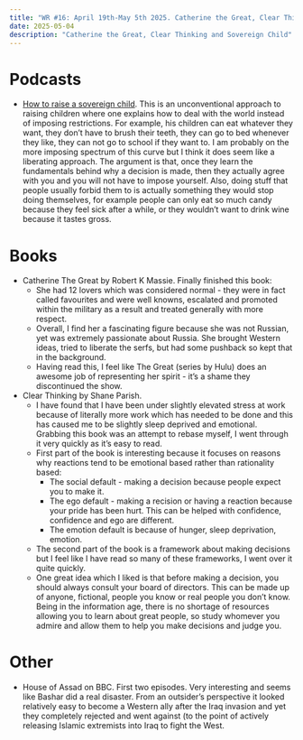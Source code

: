 ```yaml
---
title: "WR #16: April 19th-May 5th 2025. Catherine the Great, Clear Thinking and Sovereign Child"
date: 2025-05-04
description: "Catherine the Great, Clear Thinking and Sovereign Child"
---
```


# Podcasts

- [How to raise a sovereign child](https://podcasts.apple.com/gb/podcast/the-tim-ferriss-show/id863897795?i=1000684308338). This is an unconventional approach to raising children where one explains how to deal with the world instead of imposing restrictions. For example, his children can eat whatever they want, they don’t have to brush their teeth, they can go to bed whenever they like, they can not go to school if they want to. I am probably on the more imposing spectrum of this curve but I think it does seem like a liberating approach. The argument is that, once they learn the fundamentals behind why a decision is made, then they actually agree with you and you will not have to impose yourself. Also, doing stuff that people usually forbid them to is actually something they would stop doing themselves, for example people can only eat so much candy because they feel sick after a while, or they wouldn’t want to drink wine because it tastes gross.

# Books

- Catherine The Great by Robert K Massie. Finally finished this book:
    - She had 12 lovers which was considered normal - they were in fact called favourites and were well knowns, escalated and promoted within the military as a result and treated generally with more respect.
    - Overall, I find her a fascinating figure because she was not Russian, yet was extremely passionate about Russia. She brought Western ideas, tried to liberate the serfs, but had some pushback so kept that in the background.
    - Having read this, I feel like The Great (series by Hulu) does an awesome job of representing her spirit - it’s a shame they discontinued the show.
- Clear Thinking by Shane Parish.
    - I have found that I have been under slightly elevated stress at work because of literally more work which has needed to be done and this has caused me to be slightly sleep deprived and emotional. Grabbing this book was an attempt to rebase myself, I went through it very quickly as it’s easy to read.
    - First part of the book is interesting because it focuses on reasons why reactions tend to be emotional based rather than rationality based:
        - The social default - making a decision because people expect you to make it.
        - The ego default - making a recision or having a reaction because your pride has been hurt. This can be helped with confidence, confidence and ego are different.
        - The emotion default is because of hunger, sleep deprivation, emotion.
    - The second part of the book is a framework about making decisions but I feel like I have read so many of these frameworks, I went over it quite quickly.
    - One great idea which I liked is that before making a decision, you should always consult your board of directors. This can be made up of anyone, fictional, people you know or real people you don’t know. Being in the information age, there is no shortage of resources allowing you to learn about great people, so study whomever you admire and allow them to help you make decisions and judge you.
    

# Other

- House of Assad on BBC. First two episodes. Very interesting and seems like Bashar did a real disaster. From an outsider’s perspective it looked relatively easy to become a Western ally after the Iraq invasion and yet they completely rejected and went against (to the point of actively releasing Islamic extremists into Iraq to fight the West.
